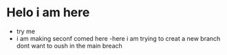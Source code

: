 # Helo i am here
- try me
- i am making seconf comed here
-here i am trying to creat a new branch dont want to oush in the main breach 
